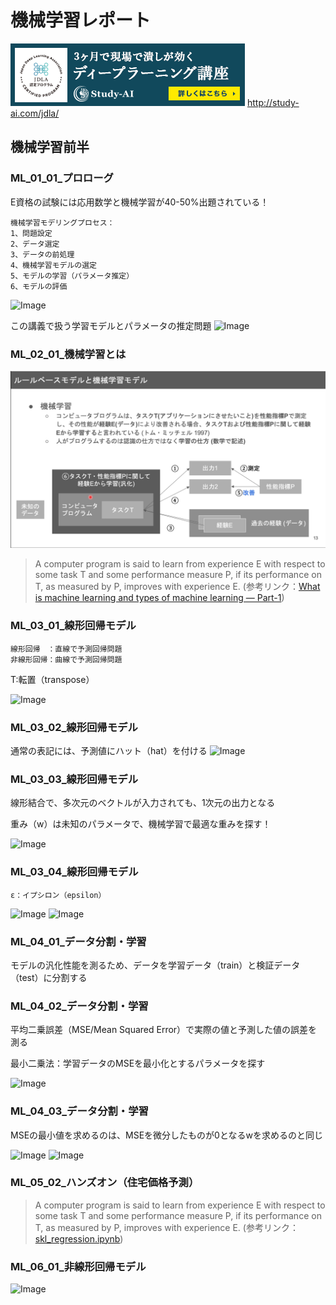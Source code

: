 # 機械学習レポート

![Image](/bnr_jdla.png)
http://study-ai.com/jdla/

## 機械学習前半

### ML_01_01_プロローグ

E資格の試験には応用数学と機械学習が40-50%出題されている！
```
機械学習モデリングプロセス：
1、問題設定
2、データ選定
3、データの前処理
4、機械学習モデルの選定
5、モデルの学習（パラメータ推定）
6、モデルの評価
```
![Image](/ML_01_01_プロローグ_06m30s.png)

この講義で扱う学習モデルとパラメータの推定問題
![Image](/ML_01_01_プロローグ_11m00s.png)


### ML_02_01_機械学習とは

![Image](/ML_02_01_機械学習とは_03m01s.png)

> A computer program is said to learn from experience E with respect to some task T and some performance measure P, if its performance on T, as measured by P, improves with experience E. (参考リンク：[What is machine learning and types of machine learning — Part-1](https://towardsdatascience.com/what-is-machine-learning-and-types-of-machine-learning-andrews-machine-learning-part-1-9cd9755bc647#:~:text=Tom%20Mitchell%20provides%20a%20more,Example%20%3A&text=To%20find%20that%20logic%20is%20called%20%E2%80%9Cmachine%20learning%E2%80%9D.))


### ML_03_01_線形回帰モデル
```
線形回帰　：直線で予測回帰問題
非線形回帰：曲線で予測回帰問題
```
T:転置（transpose）

![Image](/ML_03_01_線形回帰モデル_01m40s.png)


### ML_03_02_線形回帰モデル

通常の表記には、予測値にハット（hat）を付ける
![Image](/ML_03_02_線形回帰モデル_00m00s.png)


### ML_03_03_線形回帰モデル

線形結合で、多次元のベクトルが入力されても、1次元の出力となる

重み（w）は未知のパラメータで、機械学習で最適な重みを探す！

![Image](/ML_03_03_線形回帰モデル_00m45s.png)


### ML_03_04_線形回帰モデル
```
ε：イプシロン（epsilon）
```
![Image](/ML_03_04_線形回帰モデル_00m55s.png)
![Image](/ML_03_04_線形回帰モデル_02m03s.png)


### ML_04_01_データ分割・学習

モデルの汎化性能を測るため、データを学習データ（train）と検証データ（test）に分割する


### ML_04_02_データ分割・学習

平均二乗誤差（MSE/Mean Squared Error）で実際の値と予測した値の誤差を測る

最小二乗法：学習データのMSEを最小化とするパラメータを探す

![Image](/ML_04_02_データ分割・学習_02m22s.png)


### ML_04_03_データ分割・学習

MSEの最小値を求めるのは、MSEを微分したものが0となるwを求めるのと同じ

![Image](/ML_04_03_データ分割・学習_00m22s.png)
![Image](/ML_04_03_データ分割・学習_01m33s.png)


### ML_05_02_ハンズオン（住宅価格予測）

> A computer program is said to learn from experience E with respect to some task T and some performance measure P, if its performance on T, as measured by P, improves with experience E. (参考リンク：[skl_regression.ipynb](https://colab.research.google.com/drive/1bH9NltODOPXnOiuHinsf4ozRZkG6TBSC#scrollTo=mUMLJMTIMsNQ))


### ML_06_01_非線形回帰モデル

![Image](/ML_06_01_非線形回帰モデル_00m53s.png)

